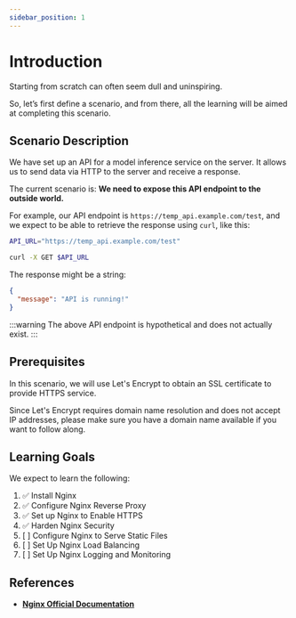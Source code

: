 ```yaml
---
sidebar_position: 1
---
```


# Introduction

Starting from scratch can often seem dull and uninspiring.

So, let’s first define a scenario, and from there, all the learning will be aimed at completing this scenario.

## Scenario Description

We have set up an API for a model inference service on the server. It allows us to send data via HTTP to the server and receive a response.

The current scenario is: **We need to expose this API endpoint to the outside world.**

For example, our API endpoint is `https://temp_api.example.com/test`, and we expect to be able to retrieve the response using `curl`, like this:

```bash
API_URL="https://temp_api.example.com/test"

curl -X GET $API_URL
```

The response might be a string:

```json
{
  "message": "API is running!"
}
```

:::warning
The above API endpoint is hypothetical and does not actually exist.
:::

## Prerequisites

In this scenario, we will use Let's Encrypt to obtain an SSL certificate to provide HTTPS service.

Since Let's Encrypt requires domain name resolution and does not accept IP addresses, please make sure you have a domain name available if you want to follow along.

## Learning Goals

We expect to learn the following:

1. ✅ Install Nginx
2. ✅ Configure Nginx Reverse Proxy
3. ✅ Set up Nginx to Enable HTTPS
4. ✅ Harden Nginx Security
5. [ ] Configure Nginx to Serve Static Files
6. [ ] Set Up Nginx Load Balancing
7. [ ] Set Up Nginx Logging and Monitoring

## References

- [**Nginx Official Documentation**](https://nginx.org/en/docs/)
